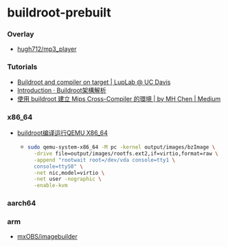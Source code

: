 buildroot-prebuilt
============================
### Overlay
- [hugh712/mp3_player](https://github.com/hugh712/mp3_player)

### Tutorials
- [Buildroot and compiler on target | LupLab @ UC Davis](https://luplab.cs.ucdavis.edu/2022/01/06/buildroot-and-compiler-on-target.html)
- [Introduction · Buildroot架構解析](https://hugh712.gitbooks.io/buildroot/content/)
- [使用 buildroot 建立 Mips Cross-Compiler 的環境 | by MH Chen | Medium](https://pipi9baby.medium.com/%E4%BD%BF%E7%94%A8-buildroot-%E5%BB%BA%E7%AB%8B-mips-cross-compiler-%E7%9A%84%E7%92%B0%E5%A2%83-e63a665b87f2)

### x86_64
- [buildroot编译运行QEMU X86_64](https://jgsun.github.io/2020/05/28/qemu-x86-64/)
  - ```bash
    sudo qemu-system-x86_64 -M pc -kernel output/images/bzImage \
      -drive file=output/images/rootfs.ext2,if=virtio,format=raw \
      -append "rootwait root=/dev/vda console=tty1 \
      console=ttyS0" \
      -net nic,model=virtio \
      -net user -nographic \
      -enable-kvm
    ```
### aarch64


### arm
- [mxOBS/imagebuilder](https://github.com/mxOBS/imagebuilder)
